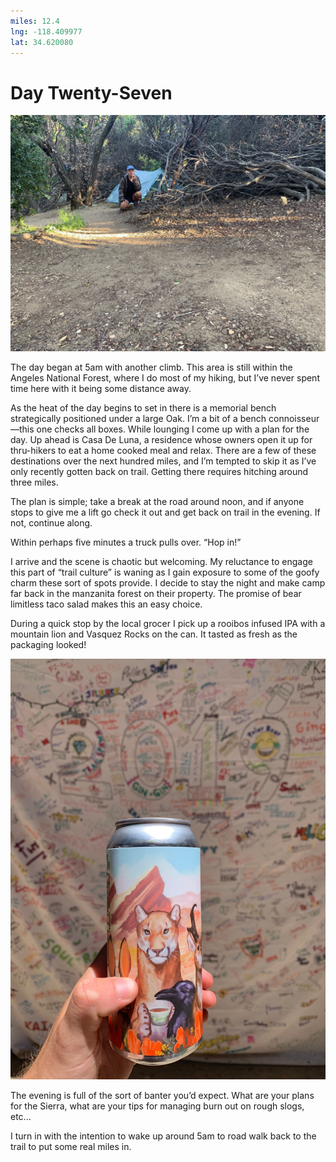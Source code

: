 ```yaml
---
miles: 12.4
lng: -118.409977
lat: 34.620080
---
```


# Day Twenty-Seven

![r:75](2019-06-08.jpeg)

The day began at 5am with another climb. This area is still within the Angeles National Forest, where I do most of my hiking, but I’ve never spent time here with it being some distance away.

As the heat of the day begins to set in there is a memorial bench strategically positioned under a large Oak. I’m a bit of a bench connoisseur—this one checks all boxes. While lounging I come up with a plan for the day. Up ahead is Casa De Luna, a residence whose owners open it up for thru-hikers to eat a home cooked meal and relax. There are a few of these destinations over the next hundred miles, and I’m tempted to skip it as I’ve only recently gotten back on trail. Getting there requires hitching around three miles.

The plan is simple; take a break at the road around noon, and if anyone stops to give me a lift go check it out and get back on trail in the evening. If not, continue along.

<!-- more -->

Within perhaps five minutes a truck pulls over. “Hop in!”

I arrive and the scene is chaotic but welcoming. My reluctance to engage this part of “trail culture” is waning as I gain exposure to some of the goofy charm these sort of spots provide. I decide to stay the night and make camp far back in the manzanita forest on their property. The promise of bear limitless taco salad makes this an easy choice.

During a quick stop by the local grocer I pick up a rooibos infused IPA with a mountain lion and Vasquez Rocks on the can. It tasted as fresh as the packaging looked!

![r:133](2019-06-08-2.jpeg)

The evening is full of the sort of banter you’d expect. What are your plans for the Sierra, what are your tips for managing burn out on rough slogs, etc...

I turn in with the intention to wake up around 5am to road walk back to the trail to put some real miles in.
